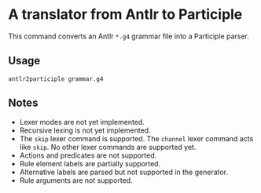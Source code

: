 # A translator from Antlr to Participle

This command converts an Antlr `*.g4` grammar file into a Participle parser.

## Usage

```
antlr2participle grammar.g4
```

## Notes

- Lexer modes are not yet implemented.
- Recursive lexing is not yet implemented.
- The `skip` lexer command is supported.  The `channel` lexer command acts like `skip`.  No other lexer commands are supported yet.
- Actions and predicates are not supported.
- Rule element labels are partially supported.
- Alternative labels are parsed but not supported in the generator.
- Rule arguments are not supported.
